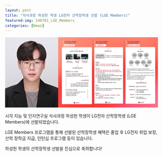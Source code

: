 ```yaml
---
layout: post
title: "석사과정 하성헌 학생 LG전자 산학장학생 선발 (LGE Members)"
featured-img: 240701_LGE_Members
categories: [News]
---
```


![240701_LGE_Members](/assets/img/posts/240701_LGE_Members.jpg)

시각 지능 및 인지연구실 석사과정 하성헌 학생이 LG전자 산학장학생 (LGE Members)에 선발되었습니다.

LGE Members 프로그램을 통해 선발된 산학장학생 혜택은 졸업 후 LG전자 취업 보장, 산학 장학금 지급, 인턴십 프로그램 등이 있습니다.

하성헌 학생의 산학장학생 선발을 진심으로 축하합니다!
